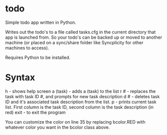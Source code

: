 # todo
Simple todo app written in Python.

Writes out the todo's to a file called tasks.cfg in the current directory that app is launched from. So your todo's can be backed up or moved to another machine (or placed on a sync/share folder like Syncplicity for other machines to access).

Requires Python to be installed.

# Syntax
h          - shows help screen
a (task)   - adds a (task) to the list
r #        - replaces the task with task ID #, and prompts for new task description
d #        - deletes task ID and it's associated task description from the list.
p          - prints current task list. First column is the task ID, second column is the task description (in red)
exit       - to exit the program

You can customize the color on line 35 by replacing bcolor.RED with whatever color you want in the bcolor class above.
